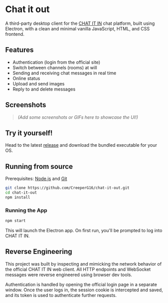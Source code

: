 # Chat it out

A third-party desktop client for the [CHAT IT IN](https://www.chatitin.com) chat platform, built using Electron, with a clean and minimal vanilla JavaScript, HTML, and CSS frontend.

## Features

- Authentication (login from the official site)
- Switch between channels (rooms) at will
- Sending and receiving chat messages in real time
- Online status
- Upload and send images
- Reply to and delete messages

## Screenshots

> *(Add some screenshots or GIFs here to showcase the UI!)*

## Try it yourself!

Head to the latest [release](https://github.com/CreeperG16/releases/latest) and download the bundled executable for your OS.

## Running from source

Prerequisites: [Node.js](https://nodejs.org/) and [Git](https://git-scm.com/)

```bash
git clone https://github.com/CreeperG16/chat-it-out.git
cd chat-it-out
npm install
````

### Running the App

```bash
npm start
```

This will launch the Electron app. On first run, you'll be prompted to log into CHAT IT IN.

## Reverse Engineering

This project was built by inspecting and mimicking the network behavior of the official CHAT IT IN web client. All HTTP endpoints and WebSocket messages were reverse engineered using browser dev tools.

Authentication is handled by opening the official login page in a separate window. Once the user logs in, the session cookie is intercepted and saved, and its token is used to authenticate further requests.
